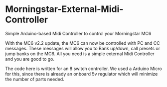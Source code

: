 # Morningstar-External-Midi-Controller
Simple Arduino-based Midi Controller to control your Morningstar MC6

With the MC6 v2.2 update, the MC6 can now be controlled with PC and CC messages. These messages will allow you to Bank up/down, call presets or jump banks on the MC6. All you need is a simple external Midi Controller and you are good to go.

The code here is written for an 8 switch controller. We used a Arduino Micro for this, since there is already an onboard 5v regulator which will minimize the number of parts needed. 

